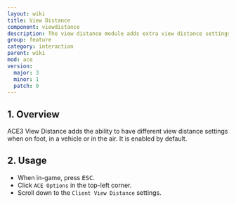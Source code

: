 ```yaml
---
layout: wiki
title: View Distance
component: viewdistance
description: The view distance module adds extra view distance settings
group: feature
category: interaction
parent: wiki
mod: ace
version:
  major: 3
  minor: 1
  patch: 0
---
```


## 1. Overview
ACE3 View Distance adds the ability to have different view distance settings when on foot, in a vehicle or in the air. It is enabled by default.

## 2. Usage
- When in-game, press <kbd>ESC</kbd>.
- Click `ACE Options` in the top-left corner.
- Scroll down to the `Client View Distance` settings.

